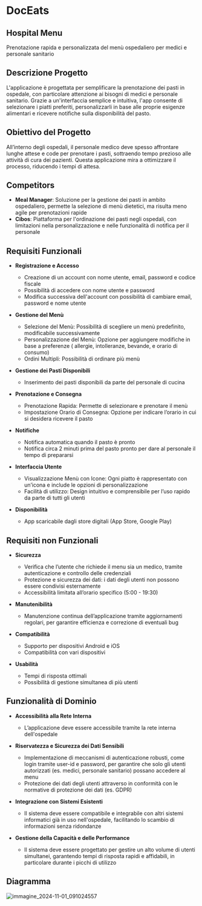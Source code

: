 # DocEats

## Hospital Menu

Prenotazione rapida e personalizzata del menù ospedaliero per medici e personale sanitario

## Descrizione Progetto

L'applicazione è progettata per semplificare la prenotazione dei pasti in ospedale, con particolare attenzione ai bisogni di medici e personale sanitario. Grazie a un'interfaccia semplice e intuitiva, l'app consente di selezionare i piatti preferiti, personalizzarli in base alle proprie esigenze alimentari e ricevere notifiche sulla disponibilità del pasto.

## Obiettivo del Progetto

All’interno degli ospedali, il personale medico deve spesso affrontare lunghe attese e code per prenotare i pasti, sottraendo tempo prezioso alle attività di cura dei pazienti. Questa applicazione mira a ottimizzare il processo, riducendo i tempi di attesa.

## Competitors
- **Meal Manager**: Soluzione per la gestione dei pasti in ambito ospedaliero, permette la selezione di menù dietetici, ma risulta meno agile per prenotazioni rapide
- **Cibos**: Piattaforma per l'ordinazione dei pasti negli ospedali, con limitazioni nella personalizzazione e nelle funzionalità di notifica per il personale

## Requisiti Funzionali

- **Registrazione e Accesso**
   - Creazione di un account con nome utente, email, password e codice fiscale
   - Possibilità di accedere con nome utente e password
   - Modifica successiva dell'account con possibilità di cambiare email, password e nome utente

- **Gestione del Menù**
   - Selezione del Menù: Possibilità di scegliere un menù predefinito, modificabile successivamente
   - Personalizzazione del Menù: Opzione per aggiungere modifiche in base a preferenze ( allergie, intolleranze, bevande, e orario di consumo)
   - Ordini Multipli: Possibilità di ordinare più menù

- **Gestione dei Pasti Disponibili**
   - Inserimento dei pasti disponibili da parte del personale di cucina

- **Prenotazione e Consegna**
   - Prenotazione Rapida: Permette di selezionare e prenotare il menù
   - Impostazione Orario di Consegna: Opzione per indicare l’orario in cui si desidera ricevere il pasto

- **Notifiche**
   - Notifica automatica quando il pasto è pronto
   - Notifica circa 2 minuti prima del pasto pronto per dare al personale il tempo di prepararsi

- **Interfaccia Utente**
   - Visualizzazione Menù con Icone: Ogni piatto è rappresentato con un’icona e include le opzioni di personalizzazione
   - Facilità di utilizzo: Design intuitivo e comprensibile per l’uso rapido da parte di tutti gli utenti

- **Disponibilità**
   - App scaricabile dagli store digitali (App Store, Google Play)

## Requisiti non Funzionali

- **Sicurezza**
   - Verifica che l’utente che richiede il menu sia un medico, tramite autenticazione e controllo delle credenziali
   - Protezione e sicurezza dei dati: i dati degli utenti non possono essere condivisi esternamente 
   - Accessibilità limitata all’orario specifico (5:00 - 19:30) 


- **Manutenibilità**
   - Manutenzione continua dell’applicazione tramite aggiornamenti regolari, per garantire efficienza e correzione di eventuali bug

- **Compatibilità**
   - Supporto per dispositivi Android e iOS 
   - Compatibilità con vari dispositivi 

- **Usabilità**
   - Tempi di risposta ottimali
   - Possibilità di gestione simultanea di più utenti


## Funzionalità di Dominio 

- **Accessibilità alla Rete Interna**
   - L’applicazione deve essere accessibile tramite la rete interna dell'ospedale

- **Riservatezza e Sicurezza dei Dati Sensibili**
   - Implementazione di meccanismi di autenticazione robusti, come login tramite user-id e password, per garantire che solo gli utenti autorizzati (es. medici, personale sanitario) possano accedere al menu
   - Protezione dei dati degli utenti attraverso in conformità con le normative di protezione dei dati (es. GDPR)

- **Integrazione con Sistemi Esistenti**
   - Il sistema deve essere compatibile e integrabile con altri sistemi informatici già in uso nell'ospedale, facilitando lo scambio di informazioni senza ridondanze

- **Gestione della Capacità e delle Performance**
   - Il sistema deve essere progettato per gestire un alto volume di utenti simultanei, garantendo tempi di risposta rapidi e affidabili, in particolare durante i picchi di utilizzo



## Diagramma

![immagine_2024-11-01_091024557](https://github.com/user-attachments/assets/268af09c-1ae2-44ba-b837-717f79685787)

